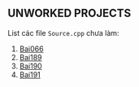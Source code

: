 
## UNWORKED PROJECTS

List các file `Source.cpp` chưa làm:

1.	[Bai066](../Bai066/Source.cpp)
2.	[Bai189](../Bai189/Source.cpp)
3.	[Bai190](../Bai190/Source.cpp)
4.	[Bai191](../Bai191/Source.cpp)
